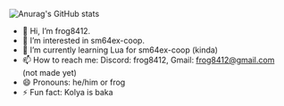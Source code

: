 ![Anurag's GitHub stats](https://github-readme-stats.vercel.app/api?username=frog8412&show_icons=true)

- 👋 Hi, I’m frog8412.
- 👀 I’m interested in sm64ex-coop.
- 🌱 I’m currently learning Lua for sm64ex-coop (kinda)
- 📫 How to reach me: Discord: frog8412, Gmail: frog8412@gmail.com (not made yet)
- 😄 Pronouns: he/him or frog
- ⚡ Fun fact: Kolya is baka

<!---
windows10-gthb/windows10-gthb is a ✨ special ✨ repository because its `README.md` (this file) appears on your GitHub profile.
You can click the Preview link to take a look at your changes.
--->

